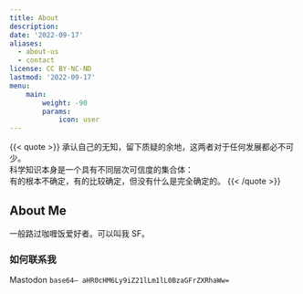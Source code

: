 ```yaml
---
title: About
description: 
date: '2022-09-17'
aliases:
  - about-us
  - contact
license: CC BY-NC-ND
lastmod: '2022-09-17'
menu:
    main: 
        weight: -90
        params:
            icon: user
---
```


{{< quote >}}
承认自己的无知，留下质疑的余地，这两者对于任何发展都必不可少。<br/>
科学知识本身是一个具有不同层次可信度的集合体：<br/>
有的根本不确定，有的比较确定，但没有什么是完全确定的。
{{< /quote >}}


## About Me

一般路过咖喱饭爱好者。可以叫我 SF。

### 如何联系我

Mastodon `base64– aHR0cHM6Ly9iZ21lLm1lL0BzaGFrZXRhaWw=`